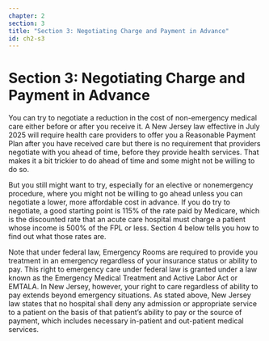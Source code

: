 ```yaml
---
chapter: 2
section: 3
title: "Section 3: Negotiating Charge and Payment in Advance"
id: ch2-s3
---
```


# Section 3: Negotiating Charge and Payment in Advance

You can try to negotiate a reduction in the cost of non-emergency medical care either before or after you receive it. A New Jersey law effective in July 2025 will require health care providers to offer you a Reasonable Payment Plan after you have received care but there is no requirement that providers negotiate with you ahead of time, before they provide health services. That makes it a bit trickier to do ahead of time and some might not be willing to do so.

But you still might want to try, especially for an elective or nonemergency procedure, where you might not be willing to go ahead unless you can negotiate a lower, more affordable cost in advance. If you do try to negotiate, a good starting point is 115% of the rate paid by Medicare, which is the discounted rate that an acute care hospital must charge a patient whose income is 500% of the FPL or less. Section 4 below tells you how to find out what those rates are.

Note that under federal law, Emergency Rooms are required to provide you treatment in an emergency regardless of your insurance status or ability to pay. This right to emergency care under federal law is granted under a law known as the Emergency Medical Treatment and Active Labor Act or EMTALA. In New Jersey, however, your right to care regardless of ability to pay extends beyond emergency situations. As stated above, New Jersey law states that no hospital shall deny any admission or appropriate service to a patient on the basis of that patient’s ability to pay or the source of payment, which includes necessary in-patient and out-patient medical services.
